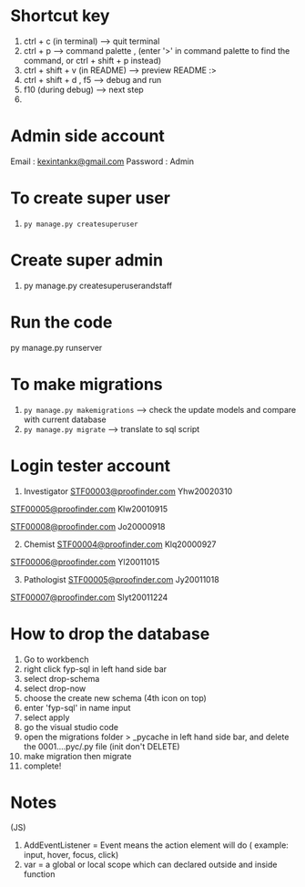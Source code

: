 # Shortcut key
1. ctrl + c (in terminal) --> quit terminal
2. ctrl + p --> command palette , (enter '>' in command palette to find the command, or ctrl + shift + p instead)
3. ctrl + shift + v (in README) --> preview README :>
4. ctrl + shift + d , f5 --> debug and run
5. f10 (during debug) --> next step
6. 

# Admin side account
Email : kexintankx@gmail.com
Password : Admin

# To create super user
1. `py manage.py createsuperuser` 

# Create super admin
1. py manage.py createsuperuserandstaff   

# Run the code
py manage.py runserver

# To make migrations
1. `py manage.py makemigrations` --> check the update models and compare with current database 
2. `py manage.py migrate` --> translate to sql script

# Login tester account
1. Investigator
STF00003@proofinder.com
Yhw20020310

STF00005@proofinder.com
Klw20010915

STF00008@proofinder.com
Jo20000918

2. Chemist
STF00004@proofinder.com
Klq20000927

STF00006@proofinder.com
Yl20011015

3. Pathologist
STF00005@proofinder.com
Jy20011018

STF00007@proofinder.com
Slyt20011224

# How to drop the database
1. Go to workbench
2. right click fyp-sql in left hand side bar
3. select drop-schema
4. select drop-now
5. choose the create new schema (4th icon on top)
5. enter 'fyp-sql' in name input
6. select apply
7. go the visual studio code
8. open the migrations folder > _pycache in left hand side bar, and delete the 0001....pyc/.py file (init don't DELETE)
9. make migration then migrate 
10. complete!


# Notes
(JS)
1. AddEventListener = Event means the action element will do ( example: input, hover, focus, click)
2. var = a global or local scope which can declared outside and inside function
